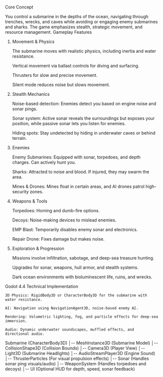 Core Concept

You control a submarine in the depths of the ocean, navigating through trenches, wrecks, and caves while avoiding or engaging enemy submarines and sharks. The game emphasizes stealth, strategic movement, and resource management.
Gameplay Features
1. Movement & Physics

    The submarine moves with realistic physics, including inertia and water resistance.

    Vertical movement via ballast controls for diving and surfacing.

    Thrusters for slow and precise movement.

    Silent mode reduces noise but slows movement.

2. Stealth Mechanics

    Noise-based detection: Enemies detect you based on engine noise and sonar pings.

    Sonar system: Active sonar reveals the surroundings but exposes your position, while passive sonar lets you listen for enemies.

    Hiding spots: Stay undetected by hiding in underwater caves or behind terrain.

3. Enemies

    Enemy Submarines: Equipped with sonar, torpedoes, and depth charges. Can actively hunt you.

    Sharks: Attracted to noise and blood. If injured, they may swarm the area.

    Mines & Drones: Mines float in certain areas, and AI drones patrol high-security zones.

4. Weapons & Tools

    Torpedoes: Homing and dumb-fire options.

    Decoys: Noise-making devices to mislead enemies.

    EMP Blast: Temporarily disables enemy sonar and electronics.

    Repair Drone: Fixes damage but makes noise.

5. Exploration & Progression

    Missions involve infiltration, sabotage, and deep-sea treasure hunting.

    Upgrades for sonar, weapons, hull armor, and stealth systems.

    Dark ocean environments with bioluminescent life, ruins, and wrecks.

Godot 4.4 Technical Implementation

    3D Physics: RigidBody3D or CharacterBody3D for the submarine with water resistance.

    AI: Navigation using NavigationAgent3D, noise-based enemy AI.

    Rendering: Volumetric lighting, fog, and particle effects for deep-sea immersion.

    Audio: Dynamic underwater soundscapes, muffled effects, and directional audio.




Submarine (CharacterBody3D)
│-- MeshInstance3D (Submarine Model)
│-- CollisionShape3D (Collision Bounds)
│-- Camera3D (Player View)
│-- Light3D (Submarine Headlights)
│-- AudioStreamPlayer3D (Engine Sound)
│-- ThrusterParticles (For visual propulsion effects)
│-- Sonar (Handles sonar ping visuals/audio)
│-- WeaponSystem (Handles torpedoes and decoys)
│-- UI (Optional HUD for depth, speed, sonar feedback)
